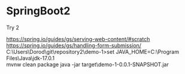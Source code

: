 # SpringBoot2
Try 2

https://spring.io/guides/gs/serving-web-content/#scratch
https://spring.io/guides/gs/handling-form-submission/
C:\Users\Dorod\git\repository2\demo-1>set JAVA_HOME=C:\Program Files\Java\jdk-17.0.1\
mvnw clean package
java -jar target\demo-1-0.0.1-SNAPSHOT.jar
